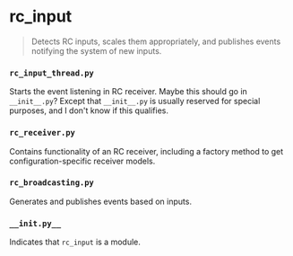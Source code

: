# rc_input

> Detects RC inputs, scales them appropriately, and publishes events notifying the system of new inputs.

### `rc_input_thread.py`
Starts the event listening in RC receiver. Maybe this should go in `__init__.py`? Except that `__init__.py` is usually reserved for special purposes, and I don't know if this qualifies.

### `rc_receiver.py`
Contains functionality of an RC receiver, including a factory method to get configuration-specific receiver models.

### `rc_broadcasting.py`
Generates and publishes events based on inputs.

### `__init.py__`
Indicates that `rc_input` is a module.